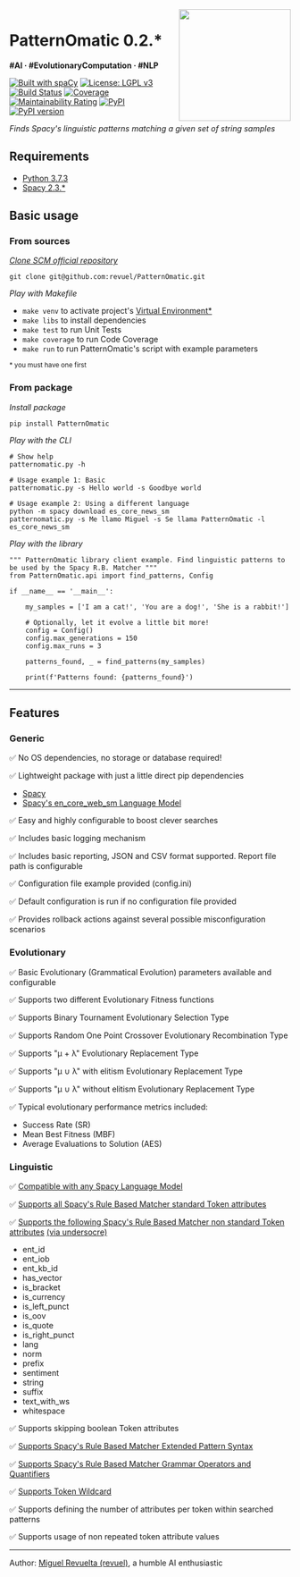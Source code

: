 <img src="https://svgshare.com/i/R3P.svg" width="200" height="200" align="right"/> 

# PatternOmatic 0.2.*

**\#AI · \#EvolutionaryComputation · \#NLP**

[![Built with spaCy](https://img.shields.io/badge/made%20with%20❤%20and-spaCy-09a3d5.svg)](https://spacy.io)
[![License: LGPL v3](https://img.shields.io/badge/License-LGPL%20v3-blue.svg)](https://www.gnu.org/licenses/lgpl-3.0)
[![Build Status](https://travis-ci.org/revuel/pip-example-pkg-revuel.svg?branch=master)](https://travis-ci.org/revuel/pip-example-pkg-revuel) 
[![Coverage](https://sonarcloud.io/api/project_badges/measure?project=revuel_pip-example-pkg-revuel&metric=coverage)](https://sonarcloud.io/dashboard?id=revuel_pip-example-pkg-revuel)
[![Maintainability Rating](https://sonarcloud.io/api/project_badges/measure?project=revuel_pip-example-pkg-revuel&metric=sqale_rating)](https://sonarcloud.io/dashboard?id=revuel_pip-example-pkg-revuel)
[![PyPI](https://img.shields.io/pypi/v/pip-example-pkg-revuel?color=purple&label=latest)](https://pypi.org/project/pip-example-pkg-revuel/)
[![PyPI version](https://badge.fury.io/py/pip-example-pkg-revuel.svg)](https://badge.fury.io/py/pip-example-pkg-revuel)

_Finds Spacy's linguistic patterns matching a given set of string samples_

## Requirements
- [Python 3.7.3](https://www.python.org/downloads/release/python-373/)
- [Spacy 2.3.*](https://spacy.io/usage/v2-3)

## Basic usage

### From sources
*[Clone SCM official repository](https://github.com/revuel/PatternOmatic)*

`git clone git@github.com:revuel/PatternOmatic.git`

*Play with Makefile*

- `make venv` to activate project's [Virtual Environment*](https://docs.python.org/3.7/library/venv.html)
- `make libs` to install dependencies
- `make test` to run Unit Tests
- `make coverage` to run Code Coverage
- `make run` to run PatternOmatic's script with example parameters

<sub>* you must have one first</sub>

### From package
*Install package*

`pip install PatternOmatic`

*Play with the CLI*

```
# Show help 
patternomatic.py -h

# Usage example 1: Basic
patternomatic.py -s Hello world -s Goodbye world

# Usage example 2: Using a different language
python -m spacy download es_core_news_sm
patternomatic.py -s Me llamo Miguel -s Se llama PatternOmatic -l es_core_news_sm
```

*Play with the library*
```
""" PatternOmatic library client example. Find linguistic patterns to be used by the Spacy R.B. Matcher """
from PatternOmatic.api import find_patterns, Config

if __name__ == '__main__':

    my_samples = ['I am a cat!', 'You are a dog!', 'She is a rabbit!']

    # Optionally, let it evolve a little bit more!
    config = Config()
    config.max_generations = 150
    config.max_runs = 3

    patterns_found, _ = find_patterns(my_samples)

    print(f'Patterns found: {patterns_found}')

```
---

## Features

### Generic

&#9989; No OS dependencies, no storage or database required!

&#9989; Lightweight package with just a little direct pip dependencies
- [Spacy](https://pypi.org/project/spacy/2.3.2/)
- [Spacy's en_core_web_sm Language Model](https://github.com/explosion/spacy-models/releases/tag/en_core_web_sm-2.3.0)

&#9989; Easy and highly configurable to boost clever searches

&#9989; Includes basic logging mechanism

&#9989; Includes basic reporting, JSON and CSV format supported. Report file path is configurable

&#9989; Configuration file example provided (config.ini)

&#9989; Default configuration is run if no configuration file provided

&#9989; Provides rollback actions against several possible misconfiguration scenarios

### Evolutionary

&#9989; Basic Evolutionary (Grammatical Evolution) parameters available and configurable

&#9989; Supports two different Evolutionary Fitness functions

&#9989; Supports Binary Tournament Evolutionary Selection Type

&#9989; Supports Random One Point Crossover Evolutionary Recombination Type

&#9989; Supports "µ + λ" Evolutionary Replacement Type

&#9989; Supports "µ ∪ λ" with elitism Evolutionary Replacement Type

&#9989; Supports "µ ∪ λ" without elitism Evolutionary Replacement Type

&#9989; Typical evolutionary performance metrics included:
- Success Rate (SR)
- Mean Best Fitness (MBF)
- Average Evaluations to Solution (AES)

### Linguistic

&#9989; [Compatible with any Spacy Language Model](https://spacy.io/usage/models#languages)

&#9989; [Supports all Spacy's Rule Based Matcher standard Token attributes](https://spacy.io/usage/rule-based-matching#adding-patterns-attributes)

&#9989; [Supports the following Spacy's Rule Based Matcher non standard Token attributes](https://spacy.io/api/token#attributes) [(via undersocre)](https://spacy.io/usage/processing-pipelines#custom-components-attributes)
- ent_id
- ent_iob
- ent_kb_id
- has_vector
- is_bracket
- is_currency
- is_left_punct
- is_oov
- is_quote
- is_right_punct
- lang
- norm
- prefix
- sentiment
- string
- suffix
- text_with_ws
- whitespace

&#9989; Supports skipping boolean Token attributes

&#9989; [Supports Spacy's Rule Based Matcher Extended Pattern Syntax](https://spacy.io/usage/rule-based-matching#adding-patterns-attributes-extended)

&#9989; [Supports Spacy's Rule Based Matcher Grammar Operators and Quantifiers](https://spacy.io/usage/rule-based-matching#quantifiers)

&#9989; [Supports Token Wildcard](https://spacy.io/usage/rule-based-matching#adding-patterns-wildcard)

&#9989; Supports defining the number of attributes per token within searched patterns

&#9989; Supports usage of non repeated token attribute values

---

Author: [Miguel Revuelta (revuel)](mailto:revuel22@hotmail.com "Contact author"), a humble AI enthusiastic
